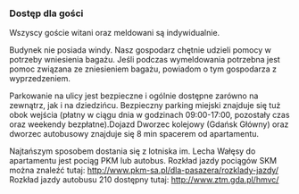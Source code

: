 ### Dostęp dla gości

Wszyscy goście witani oraz meldowani są indywidualnie.

Budynek nie posiada windy. Nasz gospodarz chętnie udzieli pomocy w potrzeby wniesienia bagażu. Jeśli podczas wymeldowania potrzebna jest pomoc związana ze zniesieniem bagażu, powiadom o tym gospodarza z wyprzedzeniem.

Parkowanie na ulicy jest bezpieczne i ogólnie dostępne zarówno na zewnątrz, jak i na dziedzińcu. Bezpieczny parking miejski znajduje się tuż obok wejścia (płatny w ciągu dnia w godzinach 09:00-17:00, pozostały czas oraz weekendy bezpłatne).Dojazd
Dworzec kolejowy (Gdańsk Główny) oraz dworzec autobusowy znajduje się 8 min spacerem od apartamentu.

Najtańszym sposobem dostania się z lotniska im. Lecha Wałęsy do apartamentu jest pociąg PKM lub autobus. Rozkład jazdy pociągów SKM można znaleźć tutaj: http://www.pkm-sa.pl/dla-pasazera/rozklady-jazdy/ Rozkład jazdy autobusu 210 dostępny tutaj: http://www.ztm.gda.pl/hmvc/
